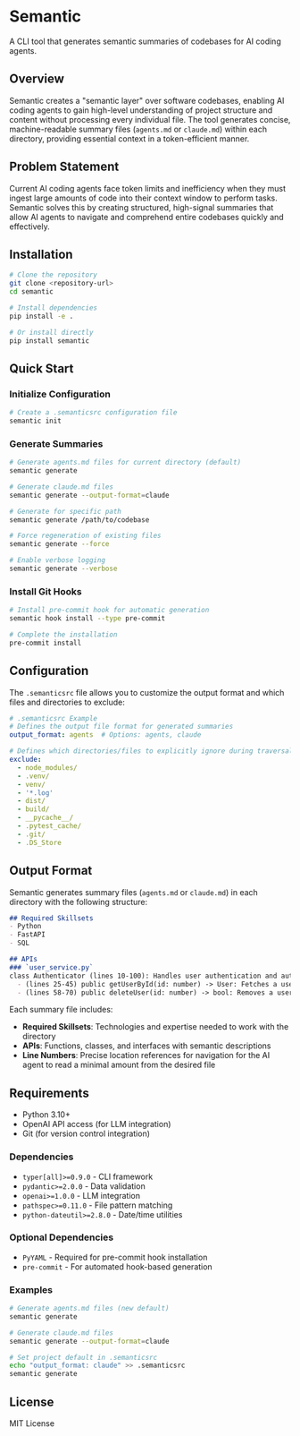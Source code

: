# Semantic

A CLI tool that generates semantic summaries of codebases for AI coding agents.

## Overview

Semantic creates a "semantic layer" over software codebases, enabling AI coding agents to gain high-level understanding of project structure and content without processing every individual file. The tool generates concise, machine-readable summary files (`agents.md` or `claude.md`) within each directory, providing essential context in a token-efficient manner.

## Problem Statement

Current AI coding agents face token limits and inefficiency when they must ingest large amounts of code into their context window to perform tasks. Semantic solves this by creating structured, high-signal summaries that allow AI agents to navigate and comprehend entire codebases quickly and effectively.

## Installation

```bash
# Clone the repository
git clone <repository-url>
cd semantic

# Install dependencies
pip install -e .

# Or install directly
pip install semantic
```

## Quick Start

### Initialize Configuration

```bash
# Create a .semanticsrc configuration file
semantic init
```

### Generate Summaries

```bash
# Generate agents.md files for current directory (default)
semantic generate

# Generate claude.md files
semantic generate --output-format=claude

# Generate for specific path
semantic generate /path/to/codebase

# Force regeneration of existing files
semantic generate --force

# Enable verbose logging
semantic generate --verbose
```

### Install Git Hooks

```bash
# Install pre-commit hook for automatic generation
semantic hook install --type pre-commit

# Complete the installation
pre-commit install
```

## Configuration

The `.semanticsrc` file allows you to customize the output format and which files and directories to exclude:

```yaml
# .semanticsrc Example
# Defines the output file format for generated summaries
output_format: agents  # Options: agents, claude

# Defines which directories/files to explicitly ignore during traversal
exclude:
  - node_modules/
  - .venv/
  - venv/
  - '*.log'
  - dist/
  - build/
  - __pycache__/
  - .pytest_cache/
  - .git/
  - .DS_Store
```

## Output Format

Semantic generates summary files (`agents.md` or `claude.md`) in each directory with the following structure:

```markdown
## Required Skillsets
- Python
- FastAPI
- SQL

## APIs
### `user_service.py`
class Authenticator (lines 10-100): Handles user authentication and authorization.
  - (lines 25-45) public getUserById(id: number) -> User: Fetches a user record from the database by their primary ID.
  - (lines 58-70) public deleteUser(id: number) -> bool: Removes a user record from the database.
```

Each summary file includes:
- **Required Skillsets**: Technologies and expertise needed to work with the directory
- **APIs**: Functions, classes, and interfaces with semantic descriptions
- **Line Numbers**: Precise location references for navigation for the AI agent to read a minimal amount from the desired file

## Requirements

- Python 3.10+
- OpenAI API access (for LLM integration)
- Git (for version control integration)

### Dependencies

- `typer[all]>=0.9.0` - CLI framework
- `pydantic>=2.0.0` - Data validation
- `openai>=1.0.0` - LLM integration
- `pathspec>=0.11.0` - File pattern matching
- `python-dateutil>=2.8.0` - Date/time utilities

### Optional Dependencies

- `PyYAML` - Required for pre-commit hook installation
- `pre-commit` - For automated hook-based generation

### Examples

```bash
# Generate agents.md files (new default)
semantic generate

# Generate claude.md files
semantic generate --output-format=claude

# Set project default in .semanticsrc
echo "output_format: claude" >> .semanticsrc
semantic generate
```

## License

MIT License
